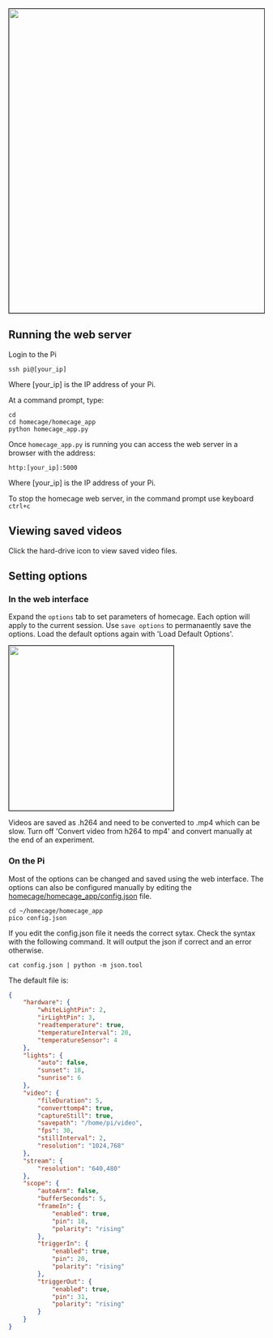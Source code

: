 
<IMG SRC="../img/web-interface-minimal.png" width=600 style="border:1px solid black">

## Running the web server

Login to the Pi

	ssh pi@[your_ip]
	
Where [your_ip] is the IP address of your Pi.

At a command prompt, type:

```
cd
cd homecage/homecage_app
python homecage_app.py
```
    
Once `homecage_app.py` is running you can access the web server in a browser with the address:

    http:[your_ip]:5000
    
Where [your_ip] is the IP address of your Pi.

To stop the homecage web server, in the command prompt use keyboard `ctrl+c`

## Viewing saved videos

Click the hard-drive icon to view saved video files.

## Setting options

### In the web interface

Expand the `options` tab to set parameters of homecage. Each option will apply to the current session. Use `save options` to permanaently save the options. Load the default options again with 'Load Default Options'.

<IMG SRC="../img/web-options.png" width=325 style="border:1px solid black">

Videos are saved as .h264 and need to be converted to .mp4 which can be slow. Turn off 'Convert video from h264 to mp4' and convert manually at the end of an experiment.

### On the Pi

Most of the options can be changed and saved using the web interface. The  options can also be configured manually by editing the [homecage/homecage_app/config.json][1] file.

    cd ~/homecage/homecage_app
    pico config.json 

If you edit the config.json file it needs the correct sytax. Check the syntax with the following command. It will output the json if correct and an error otherwise.

	cat config.json | python -m json.tool

The default file is:

```json
{
    "hardware": {
        "whiteLightPin": 2, 
        "irLightPin": 3, 
        "readtemperature": true, 
        "temperatureInterval": 20, 
        "temperatureSensor": 4
    }, 
    "lights": {
        "auto": false, 
        "sunset": 18, 
        "sunrise": 6
    }, 
    "video": {
        "fileDuration": 5, 
        "converttomp4": true, 
        "captureStill": true, 
        "savepath": "/home/pi/video", 
        "fps": 30, 
        "stillInterval": 2, 
        "resolution": "1024,768"
    }, 
    "stream": {
        "resolution": "640,480"
    }, 
    "scope": {
        "autoArm": false, 
        "bufferSeconds": 5, 
        "frameIn": {
            "enabled": true, 
            "pin": 18, 
            "polarity": "rising"
        }, 
        "triggerIn": {
            "enabled": true, 
            "pin": 20, 
            "polarity": "rising"
        }, 
        "triggerOut": {
            "enabled": true, 
            "pin": 31, 
            "polarity": "rising"
        }
    }
}
``` 


[1]: https://github.com/cudmore/homecage/blob/master/homecage_app/config.json